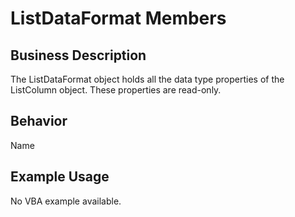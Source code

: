 # ListDataFormat Members

## Business Description
The ListDataFormat object holds all the data type properties of the ListColumn object. These properties are read-only.

## Behavior
Name

## Example Usage
No VBA example available.
